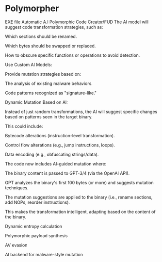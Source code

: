 # Polymorpher
EXE file Automatic A.I Polymorphic Code Creator/FUD
The AI model will suggest code transformation strategies, such as:

Which sections should be renamed.

Which bytes should be swapped or replaced.

How to obscure specific functions or operations to avoid detection.

Use Custom AI Models:

Provide mutation strategies based on:

The analysis of existing malware behaviors.

Code patterns recognized as "signature-like."

Dynamic Mutation Based on AI:

Instead of just random transformations, the AI will suggest specific changes based on patterns seen in the target binary.

This could include:

Bytecode alterations (instruction-level transformation).

Control flow alterations (e.g., jump instructions, loops).

Data encoding (e.g., obfuscating strings/data).

The code now includes AI-guided mutation where:

The binary content is passed to GPT-3/4 (via the OpenAI API).

GPT analyzes the binary's first 100 bytes (or more) and suggests mutation techniques.

The mutation suggestions are applied to the binary (i.e., rename sections, add NOPs, reorder instructions).

This makes the transformation intelligent, adapting based on the content of the binary.

Dynamic entropy calculation 

Polymorphic payload synthesis 

AV evasion

AI backend for malware-style mutation


